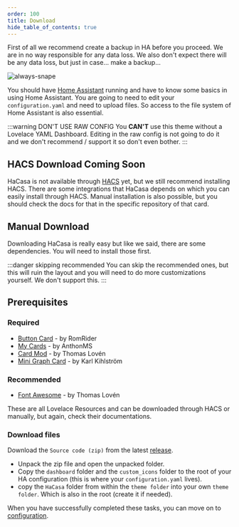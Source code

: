 ```yaml
---
order: 100
title: Download
hide_table_of_contents: true
---
```

<!-- markdownlint-disable MD033 -->
First of all we recommend create a backup in HA before you proceed. We are in no way responsible for any data loss. We also don't expect there will be any data loss, but just in case... make a backup...

![always-snape](https://media1.tenor.com/m/_xXpIoJbwfYAAAAC/always-severus-snape.gif)

You should have [Home Assistant](https://www.home-assistant.io/) running and have to know some basics in using Home Assistant. You are going to need to edit your `configuration.yaml` and need to upload files. So access to the file system of Home Assistant is also essential.

:::warning  DON'T USE RAW CONFIG
You **CAN'T** use this theme without a Lovelace YAML Dashboard. Editing in the raw config is not going to do it and we don't recommend / support it so don't even bother.
:::

## HACS Download <span class="badge-info">Coming Soon</span>

HaCasa is not available through [HACS](https://hacs.xyz) yet, but we still recommend installing HACS. There are some integrations that HaCasa depends on which you can easily install through HACS. Manual installation is also possible, but you should check the docs for that in the specific repository of that card.

## Manual Download

Downloading HaCasa is really easy but like we said, there are some dependencies. You will need to install those first.

:::danger skipping recommended
You can skip the recommended ones, but this will ruin the layout and you will need to do more customizations yourself. We don't support this.
:::

## Prerequisites

### Required

- [Button Card](https://github.com/custom-cards/button-card) - by RomRider
- [My Cards](https://github.com/AnthonMS/my-cards) - by AnthonMS
- [Card Mod](https://github.com/thomasloven/lovelace-card-mod) - by Thomas Lovén
- [Mini Graph Card](https://github.com/kalkih/mini-graph-card) - by Karl Kihlström

### Recommended

- [Font Awesome](https://github.com/thomasloven/hass-fontawesome) - by Thomas Lovén

These are all Lovelace Resources and can be downloaded through HACS or manually, but again, check their documentations.

### Download files

Download the `Source code (zip)` from the latest [release](https://github.com/damianeickhoff/HaCasa/releases).

- Unpack the zip file and open the unpacked folder.
- Copy the `dashboard` folder and the `custom_icons` folder to the root of your HA configuration (this is where your `configuration.yaml` lives).
- copy the `HaCasa` folder from within the `theme folder` into your own `theme folder`. Which is also in the root (create it if needed).

When you have successfully completed these tasks, you can move on to [configuration](02-configuration.md).
